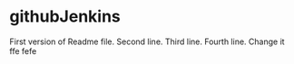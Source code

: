 # githubJenkins

First version of Readme file.
Second line.
Third line.
Fourth line.
Change it
ffe
fefe
